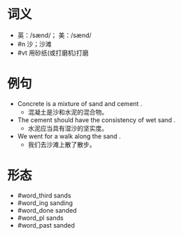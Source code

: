 # 词义
- 英：/sænd/； 美：/sænd/
- #n 沙；沙滩
- #vt 用砂纸(或打磨机)打磨
# 例句
- Concrete is a mixture of sand and cement .
	- 混凝土是沙和水泥的混合物。
- The cement should have the consistency of wet sand .
	- 水泥应当具有湿沙的坚实度。
- We went for a walk along the sand .
	- 我们去沙滩上散了散步。
# 形态
- #word_third sands
- #word_ing sanding
- #word_done sanded
- #word_pl sands
- #word_past sanded
